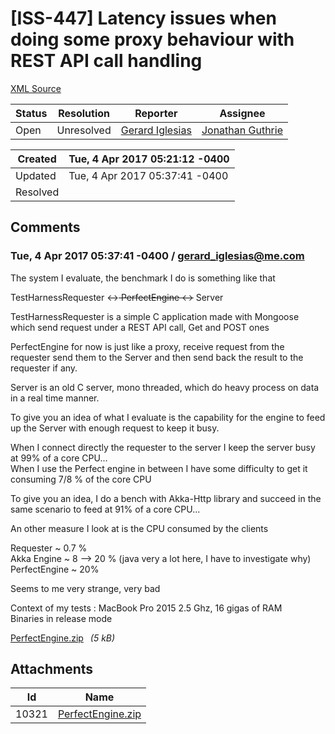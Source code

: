# [ISS-447] Latency issues when doing some proxy behaviour with REST API call handling

[XML Source](./xml/ISS-447.xml)
<p></p>





Status|Resolution|Reporter|Assignee
------|----------|--------|--------
Open|Unresolved|[Gerard Iglesias](gerard_iglesias@me.com)|[Jonathan Guthrie]($jono)





Created|Tue, 4 Apr 2017 05:21:12 -0400
-------|--------------
Updated|Tue, 4 Apr 2017 05:37:41 -0400
Resolved|


## Comments




### Tue, 4 Apr 2017 05:37:41 -0400 / gerard_iglesias@me.com 

<p><p>The system I evaluate, the benchmark I do is something like that</p>

<p> TestHarnessRequester  &lt;-<del>&gt; PerfectEngine  &lt;</del>-&gt; Server</p>

<p>TestHarnessRequester is a simple C application made with Mongoose which send request under a REST API call, Get and POST ones</p>

<p>PerfectEngine for now is just like a proxy, receive request from the requester send them to the Server and then send back the result to the requester if any.</p>

<p>Server is an old C server, mono threaded, which do heavy process on data in a real time manner.</p>

<p>To give you an idea of what I evaluate is the capability for the engine to feed up the Server with enough request to keep it busy. </p>

<p>When I connect directly the requester to the server I keep the server busy at 99% of a core CPU... <br/>
When I use the Perfect engine in between I have some difficulty to get it consuming 7/8 % of the core CPU</p>

<p>To give you an idea, I do a bench with Akka-Http library and succeed in the same scenario to feed at 91% of a core CPU... </p>

<p>An other measure I look at is the CPU consumed by the clients</p>

<p>Requester ~ 0.7 %<br/>
Akka Engine ~ 8 --&gt; 20 % (java very a lot here, I have to investigate why)<br/>
PerfectEngine ~ 20%</p>

<p>Seems to me very strange, very bad </p>

<p>Context of my tests : MacBook Pro 2015 2.5 Ghz, 16 gigas of RAM<br/>
Binaries in release mode</p>

<p><span class="nobr"><a href="http://jira.perfect.org:8080/secure/attachment/10321/10321_PerfectEngine.zip" title="PerfectEngine.zip attached to ISS-447">PerfectEngine.zip<sup><img class="rendericon" src="http://jira.perfect.org:8080/images/icons/link_attachment_7.gif" height="7" width="7" align="absmiddle" alt="" border="0"/></sup></a></span> <em>(5 kB)</em></p></p>

## Attachments





Id|Name
------|------------
10321|[PerfectEngine.zip](../attachment/10321/PerfectEngine.zip)

